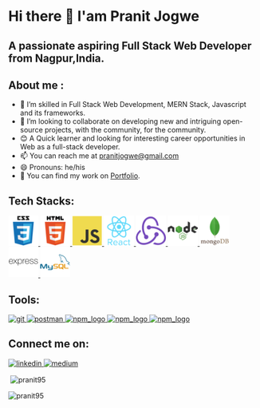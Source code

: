 # Hi there 👋 I'am Pranit Jogwe
## A passionate aspiring Full Stack Web Developer from Nagpur,India.

## About me :
- 🌱 I’m skilled in Full Stack Web Development, MERN Stack, Javascript and its frameworks.
- 👯 I’m looking to collaborate on developing new and intriguing open-source projects, with the community, for the community.
- 😊 A Quick learner and looking for interesting career opportunities in Web as a full-stack developer.
- 📫 You can reach me at pranitjogwe@gmail.com
- 😄 Pronouns: he/his
- 💬 You can find my work on [Portfolio](https://wizardly-morse-c7e8a0.netlify.app/).

## Tech Stacks:
<p align="left"> <a href="https://www.w3schools.com/css/" target="_blank"> <img src="https://raw.githubusercontent.com/devicons/devicon/master/icons/css3/css3-original-wordmark.svg" alt="css3" width="60" height="60"/> </a><a href="https://www.w3.org/html/" target="_blank"> <img src="https://raw.githubusercontent.com/devicons/devicon/master/icons/html5/html5-original-wordmark.svg" alt="html5" width="60" height="60"/> </a> <a href="https://developer.mozilla.org/en-US/docs/Web/JavaScript" target="_blank"> <img src="https://raw.githubusercontent.com/devicons/devicon/master/icons/javascript/javascript-original.svg" alt="javascript" width="60" height="60"/> </a> <a href="https://reactjs.org/" target="_blank"> <img src="https://raw.githubusercontent.com/devicons/devicon/master/icons/react/react-original-wordmark.svg" alt="react" width="60" height="60"/> </a> <a href="https://redux.js.org" target="_blank"> <img src="https://raw.githubusercontent.com/devicons/devicon/master/icons/redux/redux-original.svg" alt="redux" width="60" height="60"/> </a><a href="https://nodejs.org" target="_blank"> <img src="https://raw.githubusercontent.com/devicons/devicon/master/icons/nodejs/nodejs-original-wordmark.svg" alt="nodejs" width="60" height="60"/> </a> <a href="https://www.mongodb.com/" target="_blank"> <img src="https://raw.githubusercontent.com/devicons/devicon/master/icons/mongodb/mongodb-original-wordmark.svg" alt="mongodb" width="60" height="60"/> </a> <a href="https://expressjs.com" target="_blank"> <img src="https://raw.githubusercontent.com/devicons/devicon/master/icons/express/express-original-wordmark.svg" alt="express" width="60" height="60"/> </a> <a href="https://www.mysql.com/" target="_blank"> <img src="https://raw.githubusercontent.com/devicons/devicon/master/icons/mysql/mysql-original-wordmark.svg" alt="mysql" width="60" height="60"/> </a>    </p>

## Tools:
<p align="left"><a href="https://git-scm.com/" target="_blank"> <img src="https://www.vectorlogo.zone/logos/git-scm/git-scm-icon.svg" alt="git" width="50" height="50"/> </a><a href="https://postman.com" target="_blank"> <img src="https://www.vectorlogo.zone/logos/getpostman/getpostman-icon.svg" alt="postman" width="50" height="50"/> </a>
<a href="https://www.npmjs.com/" target="_blank"> <img src="https://www.vectorlogo.zone/logos/npmjs/npmjs-ar21.svg" alt="npm_logo" width="50" height="50"/> </a>
 <a href="https://code.visualstudio.com/" target="_blank"> <img src="https://www.vectorlogo.zone/logos/visualstudio_code/visualstudio_code-icon.svg" alt="npm_logo" width="50" height="50"/> </a><a href="https://slack.com/intl/en-in/" target="_blank"> <img src="https://www.vectorlogo.zone/logos/slack/slack-icon.svg" alt="npm_logo" width="50" height="50"/> </a>
</p>

## Connect me on:
<p align="left"> <a href="https://www.linkedin.com/in/pranit-jogwe/" target="_blank"> <img src="https://cdn.jsdelivr.net/npm/simple-icons@3.0.1/icons/linkedin.svg" alt="linkedin" width="40" height="40"/> </a>  <a href="https://pranitjogwe.medium.com/" target="_blank"> <img src="https://cdn.jsdelivr.net/npm/simple-icons@3.1.0/icons/medium.svg" alt="medium" width="40" height="40"/> </a></p>

<p>&nbsp;<img align="center" src="https://github-readme-stats.vercel.app/api?username=pranit95&show_icons=true&locale=en" alt="pranit95" /></p>

<p><img align="center" src="https://github-readme-streak-stats.herokuapp.com/?user=pranit95&" alt="pranit95" /></p>
